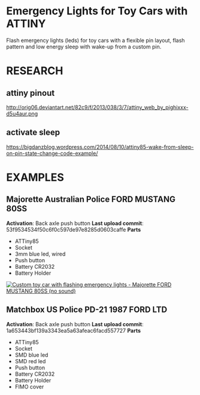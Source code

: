 # Emergency Lights for Toy Cars with ATTINY

Flash emergency lights (leds) for toy cars with a flexible pin layout, flash 
pattern and low energy sleep with wake-up from a custom pin.


# RESEARCH

## attiny pinout

http://orig06.deviantart.net/82c9/f/2013/038/3/7/attiny_web_by_pighixxx-d5u4aur.png

## activate sleep 

https://bigdanzblog.wordpress.com/2014/08/10/attiny85-wake-from-sleep-on-pin-state-change-code-example/


# EXAMPLES

## Majorette Australian Police FORD MUSTANG 80SS

**Activation**: Back axle push button
**Last upload commit**: 53f9534534f50c6f0c597de97e8285d0603caffe
**Parts**
- ATTiny85
- Socket
- 3mm blue led, wired
- Push button
- Battery CR2032
- Battery Holder

[![Custom toy car with flashing emergency lights - Majorette FORD MUSTANG 80SS (no sound)](http://img.youtube.com/vi/mkkHSnG88MI/0.jpg)](http://www.youtube.com/watch?v=mkkHSnG88MI "Custom toy car with flashing emergency lights - Majorette FORD MUSTANG 80SS (no sound)")

## Matchbox US Police PD-21 1987 FORD LTD

**Activation**: Back axle push button
**Last upload commit**: 1a653443bf139a3343ea5a63afeac6facd557727
**Parts**
- ATTiny85
- Socket
- SMD blue led
- SMD red led
- Push button
- Battery CR2032
- Battery Holder
- FIMO cover

